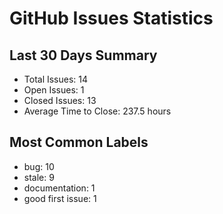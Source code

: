 # GitHub Issues Statistics

## Last 30 Days Summary
- Total Issues: 14
- Open Issues: 1
- Closed Issues: 13
- Average Time to Close: 237.5 hours

## Most Common Labels
- bug: 10
- stale: 9
- documentation: 1
- good first issue: 1
